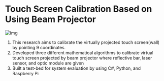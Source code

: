 # Touch Screen Calibration Based on Using Beam Projector

![img](https://sbseo.files.wordpress.com/2017/12/research2.png?w=866&h=632)

1) This research aims to calibrate the virtually projected touch screen(wall) by pointing 9 coordinates.
2) Developed three different mathematical algorithms to calibrate virtual touch screen projected by beam projector where reflective bar, laser sensor, and optic module are given
3) Built a test-bed for system evaluation by using C\#, Python, and Raspberry Pi
